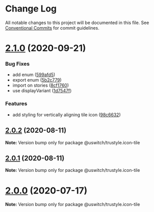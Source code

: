 # Change Log

All notable changes to this project will be documented in this file.
See [Conventional Commits](https://conventionalcommits.org) for commit guidelines.

# [2.1.0](https://github.com/uswitch/trustyle/compare/@uswitch/trustyle.icon-tile@2.0.2...@uswitch/trustyle.icon-tile@2.1.0) (2020-09-21)


### Bug Fixes

* add enum ([599afd5](https://github.com/uswitch/trustyle/commit/599afd5))
* export enum ([5b2c779](https://github.com/uswitch/trustyle/commit/5b2c779))
* import on stories ([8cf1760](https://github.com/uswitch/trustyle/commit/8cf1760))
* use displayVariant ([1d7547f](https://github.com/uswitch/trustyle/commit/1d7547f))


### Features

* add styling for vertically aligning tile icon ([98c6632](https://github.com/uswitch/trustyle/commit/98c6632))





## [2.0.2](https://github.com/uswitch/trustyle/compare/@uswitch/trustyle.icon-tile@2.0.1...@uswitch/trustyle.icon-tile@2.0.2) (2020-08-11)

**Note:** Version bump only for package @uswitch/trustyle.icon-tile





## [2.0.1](https://github.com/uswitch/trustyle/compare/@uswitch/trustyle.icon-tile@2.0.0...@uswitch/trustyle.icon-tile@2.0.1) (2020-08-11)

**Note:** Version bump only for package @uswitch/trustyle.icon-tile





# [2.0.0](https://github.com/uswitch/trustyle/compare/@uswitch/trustyle.icon-tile@1.1.0...@uswitch/trustyle.icon-tile@2.0.0) (2020-07-17)

**Note:** Version bump only for package @uswitch/trustyle.icon-tile
